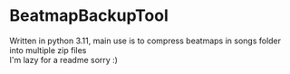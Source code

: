 # BeatmapBackupTool

Written in python 3.11, main use is to compress beatmaps in songs folder into multiple zip files  
I'm lazy for a readme sorry :)
